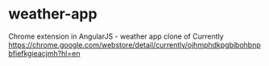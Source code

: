 weather-app
===========

Chrome extension in AngularJS - weather app clone of Currently https://chrome.google.com/webstore/detail/currently/ojhmphdkpgbibohbnpbfiefkgieacjmh?hl=en
